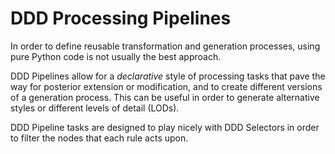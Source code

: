 # DDD Processing Pipelines

In order to define reusable transformation and generation processes, using pure
Python code is not usually the best approach.

DDD Pipelines allow for a _declarative_ style of processing tasks that pave the way
for posterior extension or modification, and to create different versions of
a generation process. This can be useful in order to generate alternative styles
or different levels of detail (LODs).

DDD Pipeline tasks are designed to play nicely with DDD Selectors in order to filter
the nodes that each rule acts upon.

